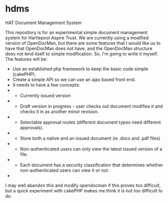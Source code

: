 hdms
====

HAT Document Management System

This repository is for an experimental simple document management system for Hartlepool Aspire Trust.   We are currently using a modified version of OpenDocMan, but there are some features that I would like us to have that OpenDocMan does not have, and the OpenDocMan structure does not lend itself to simple modification.   So, I'm going to write it myself.  The features will be:
* Use an established php framework to keep the basic code simple (cakePHP).
* Create a simple API so we can use an ajax based front end.
* It needs to have a few concepts:
*   * Currently issued version
*   * Draft version in progress - user checks out document modifies it and checks it in as another minor revision.
*   * Selectable approval routes (different document types need different approvals).
*   * Store both a native and an issued document (ie .docx and .pdf files)
*   * Non-authenticated users can only view the latest issued version of a file.
*   * Each document has a security classification that determines whether non-authenticated users can view it or not.
*   
I may well abandon this and modify opendocman if this proves too difficult, but a quick experiment with cakePHP makes me think it is not too difficult to do.

